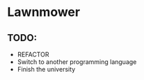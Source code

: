 # Lawnmower

## TODO:

 - REFACTOR
 - Switch to another programming language
 - Finish the university